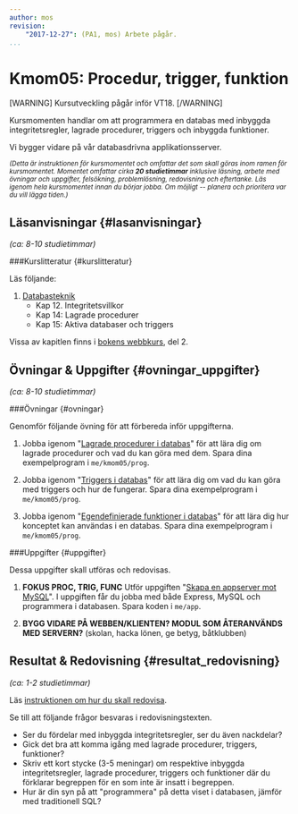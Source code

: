 ```yaml
---
author: mos
revision:
    "2017-12-27": (PA1, mos) Arbete pågår.
...
```

Kmom05: Procedur, trigger, funktion
====================================

[WARNING]
Kursutveckling pågår inför VT18.
[/WARNING]

Kursmomenten handlar om att programmera en databas med inbyggda integritetsregler, lagrade procedurer, triggers och inbyggda funktioner.

Vi bygger vidare på vår databasdrivna applikationsserver.

<!--more-->

<!--
[FIGURE src=/image/snapht17/anax-flat-start.png?w=w2 caption="En me-sida med PHP-ramverket Anax Flat."]
-->


<small><i>(Detta är instruktionen för kursmomentet och omfattar det som skall göras inom ramen för kursmomentet. Momentet omfattar cirka **20 studietimmar** inklusive läsning, arbete med övningar och uppgifter, felsökning, problemlösning, redovisning och eftertanke. Läs igenom hela kursmomentet innan du börjar jobba. Om möjligt -- planera och prioritera var du vill lägga tiden.)</i></small>



Läsanvisningar  {#lasanvisningar}
---------------------------------

*(ca: 8-10 studietimmar)*


###Kurslitteratur  {#kurslitteratur}

Läs följande:

1. [Databasteknik](kunskap/boken-databasteknik)
    * Kap 12. Integritetsvillkor
    * Kap 14: Lagrade procedurer
    * Kap 15: Aktiva databaser och triggers

Vissa av kapitlen finns i [bokens webbkurs](http://www.databasteknik.se/webbkursen/), del 2.



Övningar & Uppgifter  {#ovningar_uppgifter}
-------------------------------------------

*(ca: 8-10 studietimmar)*



###Övningar {#ovningar}

Genomför följande övning för att förbereda inför uppgifterna.

1. Jobba igenom "[Lagrade procedurer i databas](kunskap/lagrade-procedurer-i-databas)" för att lära dig om lagrade procedurer och vad du kan göra med dem. Spara dina exempelprogram i `me/kmom05/prog`.

1. Jobba igenom "[Triggers i databas](kunskap/triggers-i-databas)" för att lära dig om vad du kan göra med triggers och hur de fungerar. Spara dina exempelprogram i `me/kmom05/prog`.

1. Jobba igenom "[Egendefinierade funktioner i databas](kunskap/egen-definierade-funktioner-i-databas)" för att lära dig hur konceptet kan användas i en databas. Spara dina exempelprogram i `me/kmom05/prog`.



###Uppgifter {#uppgifter}

Dessa uppgifter skall utföras och redovisas.

1. **FOKUS PROC, TRIG, FUNC** Utför uppgiften "[Skapa en appserver mot MySQL](uppgift/skapa-en-appserver-mot-mysql)". I uppgiften får du jobba med både Express, MySQL och programmera i databasen. Spara koden i `me/app`.

1. **BYGG VIDARE PÅ WEBBEN/KLIENTEN? MODUL SOM ÅTERANVÄNDS MED SERVERN?** (skolan, hacka lönen, ge betyg, båtklubben)



Resultat & Redovisning  {#resultat_redovisning}
-----------------------------------------------

*(ca: 1-2 studietimmar)*

Läs [instruktionen om hur du skall redovisa](./../redovisa).

Se till att följande frågor besvaras i redovisningstexten.

* Ser du fördelar med inbyggda integritetsregler, ser du även nackdelar?
* Gick det bra att komma igång med lagrade procedurer, triggers, funktioner?
* Skriv ett kort stycke (3-5 meningar) om respektive inbyggda integritetsregler, lagrade procedurer, triggers och funktioner där du förklarar begreppen för en som inte är insatt i begreppen.
* Hur är din syn på att "programmera" på detta viset i databasen, jämför med traditionell SQL?
